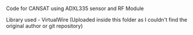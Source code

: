 Code for CANSAT using ADXL335 sensor and RF Module

Library used - VirtualWire (Uploaded inside this folder as I couldn't find the original author or git repository)
